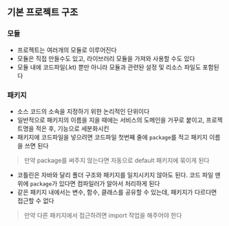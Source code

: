 ## 기본 프로젝트 구조

### 모듈
* 프로젝트는 여러개의 모듈로 이루어진다
* 모듈은 직접 만들수도 있고, 라이브러리 모듈을 가져와 사용할 수도 있다
* 모듈 내에 코드파일(.kt) 뿐만 아니라 모듈과 관련돤 설정 및 리소스 파일도 포함된다

### 패키지
* 소스 코드의 소속을 지정하기 위한 논리적인 단위이다
* 일반적으로 패키지의 이름을 지을 때에는 서비스의 도메인을 거꾸로 붙이고, 프로젝트명을 적은 후, 기능으로 세분화시킨
* 패키지에 코드파일을 넣으려면 코드파일 첫번째 줄에 ```package```를 적고 패키지 이름을 쓰면 된다
> 만약 package를 써주지 않는다면 자동으로 default 패키지에 묶이게 된다
* 코틀린은 자바와 달리 폴더 구조와 패키지를 일치시키지 않아도 된다. 코드 파일 맨 위에 ```package```가 있다면 컴파일러가 알아서 처리하게 된다 
* 같은 패키지 내에서는 변수, 함수, 클래스를 공유할 수 있는데, 패키지가 다르다면 접근할 수 없다
> 만약 다른 패키지에서 접근하려면 import 작업을 해주어야 한다